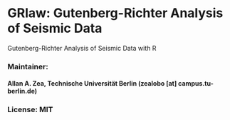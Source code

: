 # GRlaw: Gutenberg-Richter Analysis of Seismic Data
Gutenberg-Richter Analysis of Seismic Data with R


### Maintainer: 
#### Allan A. Zea, Technische Universität Berlin (zealobo [at] campus.tu-berlin.de)

### License: MIT
